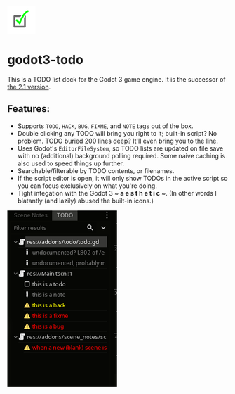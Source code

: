 ![TODO logo](addons/todo/icon.png)

# godot3-todo
This is a TODO list dock for the Godot 3 game engine. It is the successor of [the 2.1 version](https://github.com/need12648430/godot-todo).

## Features:
* Supports `TODO`, `HACK`, `BUG`, `FIXME`, and `NOTE` tags out of the box.
* Double clicking any TODO will bring you right to it; built-in script? No problem. TODO buried 200 lines deep? It'll even bring you to the line.
* Uses Godot's `EditorFileSystem`, so TODO lists are updated on file save with no (additional) background polling required. Some naive caching is also used to speed things up further.
* Searchable/filterable by TODO contents, or filenames.
* If the script editor is open, it will only show TODOs in the active script so you can focus exclusively on what you're doing.
* Tight integation with the Godot 3 ~ **a e s t h e t i c** ~. (In other words I blatantly (and lazily) abused the built-in icons.)


![Preview of TODO](preview/todo.gif)
